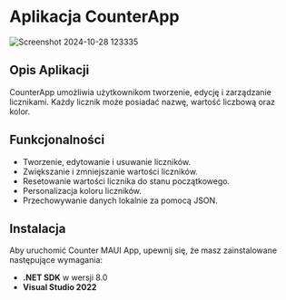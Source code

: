 # Aplikacja CounterApp
![Screenshot 2024-10-28 123335](https://github.com/user-attachments/assets/13a9fbf4-484d-4324-a866-a88dfd272548)

## Opis Aplikacji
CounterApp umożliwia użytkownikom tworzenie, edycję i zarządzanie licznikami. Każdy licznik może posiadać nazwę, wartość liczbową oraz kolor.

## Funkcjonalności
- Tworzenie, edytowanie i usuwanie liczników.
- Zwiększanie i zmniejszanie wartości liczników.
- Resetowanie wartości licznika do stanu początkowego.
- Personalizacja koloru liczników.
- Przechowywanie danych lokalnie za pomocą JSON.

## Instalacja
Aby uruchomić Counter MAUI App, upewnij się, że masz zainstalowane następujące wymagania:

- **.NET SDK** w wersji 8.0
- **Visual Studio 2022**
  
